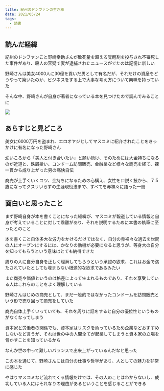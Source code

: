 ```yaml
---
title: 紀州のドンファンの生き様
date: 2021/05/24
tags:
  - 読書
---
```


## 読んだ経緯

紀州のドンファンこと野崎幸助さんが致死量を超える覚醒剤を投与され不審死した事件があり、殺人の容疑で妻が逮捕されたニュースがでたのは記憶に新しい

野崎さんは美女4000人に30億を貢いだ男として有名だが、それだけの資産をどうやって築いたのか、ビジネスをする上で大事な考え方について興味を持っていた

そんな中、野崎さんが自身が著者になっている本を見つけたので読んでみることに

<a target="_blank"  href="https://www.amazon.co.jp/gp/product/B01NAI2OJU/ref=as_li_tl?ie=UTF8&camp=247&creative=1211&creativeASIN=B01NAI2OJU&linkCode=as2&tag=planetmeron06-22&linkId=c9d3e845f2cd66be08840796fdce16c1"><img border="0" src="//ws-fe.amazon-adsystem.com/widgets/q?_encoding=UTF8&MarketPlace=JP&ASIN=B01NAI2OJU&ServiceVersion=20070822&ID=AsinImage&WS=1&Format=_SL250_&tag=planetmeron06-22" ></a>

## あらすじと見どころ

美女に6000万円を盗まれ、エロオヤジとしてマスコミに紹介されたことをきっかけに有名になった野崎さん

幼いころから「美人と付き合いたい」と願い続け、そのためには大金持ちになるのが近道と、鉄屑拾い、コンドーム訪問販売、金融業など様々な商売を経て、裸一貫から成り上がった男の痛快自伝

商売が上手くいくコツ、金持ちになるための心構え、女性を口説く技から、７５歳になってクスリいらずの生涯現役法まで、すべてを赤裸々に語った一冊

## 面白いと思ったこと

まず野崎自身が本を書くことになった経緯が、マスコミが報道している情報と自身が考えていることに対して乖離があり、それを説明するために本書の執筆に至ったとのこと

本を書くこと自体多大な労力をかけるだけではなく、自分の赤裸々な過去を世間の人にオープンにするには、かなりの動機が必要になると思うが、等身大の自分を知ってもらうという意味はとても納得できた

周りの人に自分自身を正しく理解してもらうという承認の欲求、これはお金で満たされていたとしても埋まらない根源的な欲求であるみたい

また商売や価値というのは格差によって生まれるものであり、それを享受している人はこれらのことをよく理解している

野崎さんはじめの商売として、まだ一般的ではなかったコンドームを訪問販売という形で売り回って商売をしていた

商売自体上手くいっていても、それを周りに話をすると自分の優位性というものがなくなってしまう

資本家と労働者の関係でも、資本家はリスクを負っているため企業などおすすめしないなど言うが、それは世の中の人間全てが起業してしまうと資本家の立場を脅かすことを知っているから

なんか世の中って難しいバランスで出来上がっているんだなと思った

この本を通じて、野崎さんには自分の仕事や哲学があり、人としての魅力を非常に感じた

やはりマスコミなど流れてくる情報だけでは、その人のことはわからないし、成功している人にはそれなりの理由があるということを感じることができる
